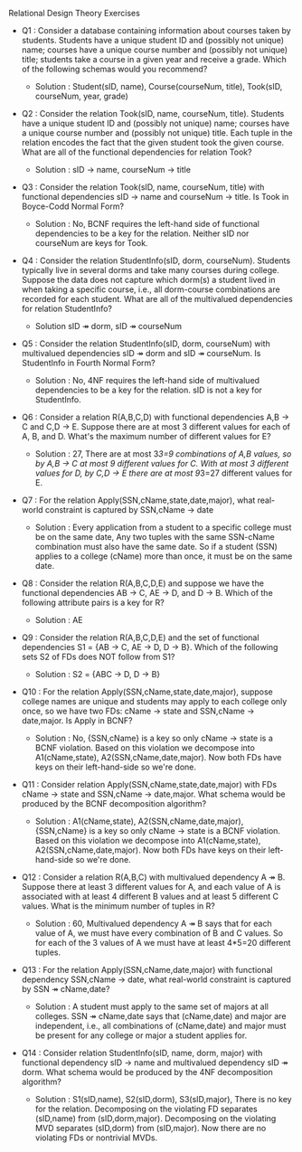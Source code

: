 Relational Design Theory Exercises
  - Q1 : Consider a database containing information about courses taken by students. Students have a unique student ID and (possibly not unique) name; courses have a unique course number and (possibly not unique) title; students take a course in a given year and receive a grade. Which of the following schemas would you recommend?
    - Solution : Student(sID, name), Course(courseNum, title), Took(sID, courseNum, year, grade)

  - Q2 : Consider the relation Took(sID, name, courseNum, title). Students have a unique student ID and (possibly not unique) name; courses have a unique course number and (possibly not unique) title. Each tuple in the relation encodes the fact that the given student took the given course. What are all of the functional dependencies for relation Took?
    - Solution : sID → name, courseNum → title

  - Q3 : Consider the relation Took(sID, name, courseNum, title) with functional dependencies sID → name and courseNum → title. Is Took in Boyce-Codd Normal Form?
    - Solution : No, BCNF requires the left-hand side of functional dependencies to be a key for the relation. Neither sID nor courseNum are keys for Took.

  - Q4 : Consider the relation StudentInfo(sID, dorm, courseNum). Students typically live in several dorms and take many courses during college. Suppose the data does not capture which dorm(s) a student lived in when taking a specific course, i.e., all dorm-course combinations are recorded for each student. What are all of the multivalued dependencies for relation StudentInfo?
    - Solution sID ↠ dorm, sID ↠ courseNum

  - Q5 : Consider the relation StudentInfo(sID, dorm, courseNum) with multivalued dependencies sID ↠ dorm and sID ↠ courseNum. Is StudentInfo in Fourth Normal Form?
    - Solution : No, 4NF requires the left-hand side of multivalued dependencies to be a key for the relation. sID is not a key for StudentInfo.

  - Q6 : Consider a relation R(A,B,C,D) with functional dependencies A,B → C and C,D → E. Suppose there are at most 3 different values for each of A, B, and D. What's the maximum number of different values for E?
    - Solution : 27, There are at most 3*3=9 combinations of A,B values, so by A,B → C at most 9 different values for C. With at most 3 different values for D, by C,D → E there are at most 9*3=27 different values for E.

  - Q7 : For the relation Apply(SSN,cName,state,date,major), what real-world constraint is captured by SSN,cName → date
    - Solution : Every application from a student to a specific college must be on the same date, Any two tuples with the same SSN-cName combination must also have the same date. So if a student (SSN) applies to a college (cName) more than once, it must be on the same date.

  - Q8 : Consider the relation R(A,B,C,D,E) and suppose we have the functional dependencies AB → C, AE → D, and D → B. Which of the following attribute pairs is a key for R?
    - Solution : AE

  - Q9 : Consider the relation R(A,B,C,D,E) and the set of functional dependencies S1 = {AB → C, AE → D, D → B}. Which of the following sets S2 of FDs does NOT follow from S1?
    - Solution : S2 = {ABC → D, D → B}

  - Q10 : For the relation Apply(SSN,cName,state,date,major), suppose college names are unique and students may apply to each college only once, so we have two FDs: cName → state and SSN,cName → date,major. Is Apply in BCNF?
    - Solution : No, {SSN,cName} is a key so only cName → state is a BCNF violation. Based on this violation we decompose into A1(cName,state), A2(SSN,cName,date,major). Now both FDs have keys on their left-hand-side so we're done.

  - Q11 : Consider relation Apply(SSN,cName,state,date,major) with FDs cName → state and SSN,cName → date,major. What schema would be produced by the BCNF decomposition algorithm?
    - Solution : A1(cName,state), A2(SSN,cName,date,major), {SSN,cName} is a key so only cName → state is a BCNF violation. Based on this violation we decompose into A1(cName,state), A2(SSN,cName,date,major). Now both FDs have keys on their left-hand-side so we're done.

  - Q12 : Consider a relation R(A,B,C) with multivalued dependency A ↠ B. Suppose there at least 3 different values for A, and each value of A is associated with at least 4 different B values and at least 5 different C values. What is the minimum number of tuples in R?
    - Solution : 60, Multivalued dependency A ↠ B says that for each value of A, we must have every combination of B and C values. So for each of the 3 values of A we must have at least 4*5=20 different tuples.

  - Q13 : For the relation Apply(SSN,cName,date,major) with functional dependency SSN,cName → date, what real-world constraint is captured by SSN ↠ cName,date?
    - Solution : A student must apply to the same set of majors at all colleges. SSN ↠ cName,date says that (cName,date) and major are independent, i.e., all combinations of (cName,date) and major must be present for any college or major a student applies for.

  - Q14 : Consider relation StudentInfo(sID, name, dorm, major) with functional dependency sID → name and multivalued dependency sID ↠ dorm. What schema would be produced by the 4NF decomposition algorithm?
    - Solution : S1(sID,name), S2(sID,dorm), S3(sID,major), There is no key for the relation. Decomposing on the violating FD separates (sID,name) from (sID,dorm,major). Decomposing on the violating MVD separates (sID,dorm) from (sID,major). Now there are no violating FDs or nontrivial MVDs.
